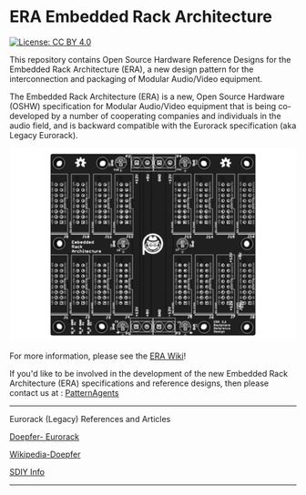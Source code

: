 # ERA Embedded Rack Architecture 
 
[![License: CC BY 4.0](https://img.shields.io/badge/License-CC%20BY%204.0-lightgrey.svg)](https://creativecommons.org/licenses/by/4.0/)

This repository contains Open Source Hardware Reference Designs for the Embedded Rack Architecture (ERA),
a new design pattern for the interconnection and packaging of Modular Audio/Video equipment.

The Embedded Rack Architecture (ERA) is a new, 
Open Source Hardware (OSHW) specification for 
Modular Audio/Video equipment that is being co-developed by a number of
cooperating companies and individuals in the audio field,
and is backward compatible with the Eurorack specification (aka Legacy Eurorack). 

![Embedded Rack Architecture (ERA) Backplane Reference Design](https://github.com/patternagents/ERA/blob/master/revisions/Backplane_Reference_R2_0/images/Backplane_Reference_R2_0_top.png)

For more information, please see the [ERA Wiki](https://github.com/patternagents/ERA/wiki)!

If you'd like to be involved in the development of the new 
Embedded Rack Architecture (ERA) specifications and reference designs,
then please contact us at :  [PatternAgents](https://patternagents.com/store)

-----------------------------------------------------

Eurorack (Legacy) References and Articles

[Doepfer- Eurorack ](http://www.doepfer.de/a100_man/a100m_e.htm)

[Wikipedia-Doepfer](https://en.wikipedia.org/wiki/Doepfer_A-100)

[SDIY Info](https://www.sdiy.info/w/Eurorack)

-----------------------------------------------------
